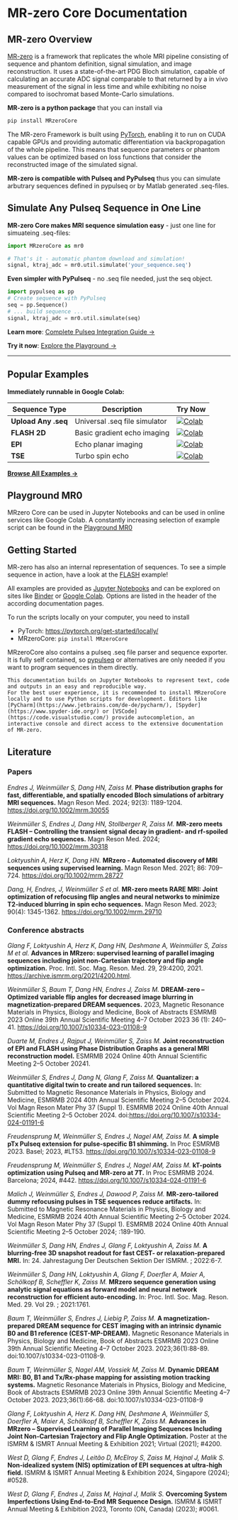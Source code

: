 # MR-zero Core Documentation

## MR-zero Overview

[MR-zero](https://onlinelibrary.wiley.com/doi/abs/10.1002/mrm.28727) is a framework that replicates the whole MRI pipeline consisting of sequence and phantom definition, signal simulation, and image reconstruction. It uses a state-of-the-art PDG Bloch simulation, capable of calculating an accurate ADC signal comparable to that returned by a in vivo measurement of the signal in less time and while exhibiting no noise compared to isochromat based Monte-Carlo simulations.

**MR-zero  is a python package** that you can install via 
```python
pip install MRzeroCore
```

The MR-zero Framework is built using [PyTorch](https://pytorch.org/), enabling it to run on CUDA capable GPUs and providing automatic differentiation via backpropagation of the whole pipeline. This means that sequence parameters or phantom values can be optimized based on loss functions that consider the reconstructed image of the simulated signal.

**MR-zero is compatible with Pulseq and PyPulseq** thus you can simulate arbutrary sequences defined in pypulseq or by Matlab generated .seq-files.

## **Simulate Any Pulseq Sequence in One Line**

**MR-zero Core makes MRI sequence simulation easy** - just one line for simuateing .seq-files:

```python
import MRzeroCore as mr0

# That's it - automatic phantom download and simulation!
signal, ktraj_adc = mr0.util.simulate('your_sequence.seq')
```

**Even simpler with PyPulseq** - no .seq file needed, just the seq object.
```python
import pypulseq as pp
# Create sequence with PyPulseq
seq = pp.Sequence()
# ... build sequence ...
signal, ktraj_adc = mr0.util.simulate(seq)
```

**Learn more**: [Complete Pulseq Integration Guide →](pulseq_integration.html)

**Try it now**: [Explore the Playground →](playground_mr0)

---

## **Popular Examples**

**Immediately runnable in Google Colab:**

| **Sequence Type** | **Description** | **Try Now** |
|------------------|------------------|-------------|
| **Upload Any .seq** | Universal .seq file simulator | [![Colab](https://colab.research.google.com/assets/colab-badge.svg)](https://colab.research.google.com/github/MRsources/MRzero-Core/blob/main/documentation/playground_mr0/mr0_upload_seq.ipynb) |
| **FLASH 2D** | Basic gradient echo imaging | [![Colab](https://colab.research.google.com/assets/colab-badge.svg)](https://colab.research.google.com/github/MRsources/MRzero-Core/blob/main/documentation/playground_mr0/mr0_FLASH_2D_seq.ipynb) |
| **EPI** | Echo planar imaging | [![Colab](https://colab.research.google.com/assets/colab-badge.svg)](https://colab.research.google.com/github/MRsources/MRzero-Core/blob/main/documentation/playground_mr0/mr0_EPI_2D_seq.ipynb) |
| **TSE** | Turbo spin echo | [![Colab](https://colab.research.google.com/assets/colab-badge.svg)](https://colab.research.google.com/github/MRsources/MRzero-Core/blob/main/documentation/playground_mr0/mr0_TSE_2D_multi_shot_seq.ipynb) |

[**Browse All Examples →**](playground_mr0/overview.html)

## Playground MR0

MRzero Core can be used in Jupyter Notebooks and can be used in online services like Google Colab.
A constantly increasing selection of example script can be found in the [Playground MR0](playground_mr0)

## Getting Started
MR-zero has also an internal representation of sequences.
To see a simple sequence in action, have a look at the [FLASH](flash) example!

All examples are provided as [Jupyter Notebooks](https://jupyter.org/) and can be explored on sites like [Binder](https://mybinder.org/) or [Google Colab](https://colab.research.google.com/). Options are listed in the header of the according documentation pages.

To run the scripts locally on your computer, you need to install

- PyTorch: https://pytorch.org/get-started/locally/
- MRzeroCore: ```pip install MRzeroCore```

MRzeroCore also contains a pulseq .seq file parser and sequence exporter. It is fully self contained, so [pypulseq](https://github.com/imr-framework/pypulseq) or alternatives are only needed if you want to program sequences in them directly.

```{note}
This documentation builds on Jupyter Notebooks to represent text, code and outputs in an easy and reproducible way.
For the best user experience, it is recommended to install MRzeroCore locally and to use Python scripts for development. Editors like [PyCharm](https://www.jetbrains.com/de-de/pycharm/), [Spyder](https://www.spyder-ide.org/) or [VSCode](https://code.visualstudio.com/) provide autocompletion, an interactive console and direct access to the extensive documentation of MR-zero.
```

## Literature

### Papers

_Endres J, Weinmüller S, Dang HN, Zaiss M._
**Phase distribution graphs for fast, differentiable, and spatially encoded Bloch simulations of arbitrary MRI sequences.**
Magn Reson Med. 2024; 92(3): 1189-1204. https://doi.org/10.1002/mrm.30055

_Weinmüller S, Endres J, Dang HN, Stollberger R, Zaiss M._
**MR-zero meets FLASH – Controlling the transient signal decay in gradient- and rf-spoiled gradient echo sequences.**
Magn Reson Med. 2024; https://doi.org/10.1002/mrm.30318

_Loktyushin A, Herz K, Dang HN._
**MRzero - Automated discovery of MRI sequences using supervised learning.**
Magn Reson Med. 2021; 86: 709–724. https://doi.org/10.1002/mrm.28727

_Dang, H, Endres, J, Weinmüller S et al._
**MR-zero meets RARE MRI: Joint optimization of refocusing flip angles and neural networks to minimize T2-induced blurring in spin echo sequences.**
Magn Reson Med. 2023; 90(4): 1345-1362. https://doi.org/10.1002/mrm.29710


### Conference abstracts

_Glang F, Loktyushin A, Herz K, Dang HN, Deshmane A, Weinmüller S, Zaiss M et al._
**Advances in MRzero: supervised learning of parallel imaging sequences including joint non-Cartesian trajectory and flip angle optimization.**
Proc. Intl. Soc. Mag. Reson. Med. 29, 29:4200, 2021. https://archive.ismrm.org/2021/4200.html.

_Weinmüller S, Baum T, Dang HN, Endres J, Zaiss M._
**DREAM-zero – Optimized variable flip angles for decreased image blurring in magnetization-prepared DREAM sequences.**
2023, Magnetic Resonance Materials in Physics, Biology and Medicine, Book of Abstracts ESMRMB 2023 Online 39th Annual Scientific Meeting 4–7 October 2023 36 (1): 240–41. https://doi.org/10.1007/s10334-023-01108-9

_Duarte M, Endres J, Rajput J, Weinmüller S, Zaiss M._
**Joint reconstruction of EPI and FLASH using Phase Distribution Graphs as a general MRI reconstruction model.**
ESMRMB 2024 Online 40th Annual Scientific Meeting 2–5 October 20241.

_Weinmüller S, Endres J, Dang N, Glang F, Zaiss M._
**Quantalizer: a quantitative digital twin to create and run tailored sequences.**
In: Submitted to Magnetic Resonance Materials in Physics, Biology and Medicine,  ESMRMB 2024 40th Annual Scientific Meeting 2–5 October 2024. Vol Magn Reson Mater Phy 37 (Suppl 1). ESMRMB 2024 Online 40th Annual Scientific Meeting 2–5 October 2024. doi:https://doi.org/10.1007/s10334-024-01191-6

_Freudensprung M, Weinmüller S, Endres J, Nagel AM, Zaiss M._
**A simple pTx Pulseq extension for pulse-specific B1 shimming.**
In Proc ESMRMB 2023. Basel; 2023, #LT53. https://doi.org/10.1007/s10334-023-01108-9

_Freudensprung M, Weinmüller S, Endres J, Nagel AM, Zaiss M._
**kT-points optimization using Pulseq and MR-zero at 7T.**
In Proc ESMRMB 2024. Barcelona; 2024, #442. https://doi.org/10.1007/s10334-024-01191-6

_Malich J, Weinmüller S, Endres J, Dawood P, Zaiss M._
**MR-zero-tailored dummy refocusing pulses in TSE sequences  reduce artifacts.**
In: Submitted to Magnetic Resonance Materials in Physics, Biology and Medicine,  ESMRMB 2024 40th Annual Scientific Meeting 2–5 October 2024. Vol Magn Reson Mater Phy 37 (Suppl 1). ESMRMB 2024 Online 40th Annual Scientific Meeting 2–5 October 2024; :189-190.

_Weinmüller S, Dang HN, Endres J, Glang F, Loktyushin A, Zaiss M._
**A blurring-free 3D snapshot readout for fast CEST- or relaxation-prepared MRI.**
In: 24. Jahrestagung Der Deutschen Sektion Der ISMRM. ; 2022:6-7.

_Weinmüller S, Dang HN, Loktyushin A, Glang F, Doerfler A, Maier A, Schölkopf B, Scheffler K, Zaiss M._
**MRzero sequence generation using analytic signal equations as forward model and neural network reconstruction for efficient auto-encoding.**
In: Proc. Intl. Soc. Mag. Reson. Med. 29. Vol 29. ; 2021:1761.

_Baum T, Weinmüller S, Endres J, Liebig P, Zaiss M._
**A magnetization-prepared DREAM sequence for CEST imaging with an intrinsic dynamic B0 and B1 reference (CEST-MP-DREAM).**
Magnetic Resonance Materials in Physics, Biology and Medicine, Book of Abstracts ESMRMB 2023 Online 39th Annual Scientific Meeting 4–7 October 2023. 2023;36(1):88-89. doi:10.1007/s10334-023-01108-9.

_Baum T, Weinmüller S, Nagel AM, Vossiek M, Zaiss M._
**Dynamic DREAM MRI: B0, B1 and Tx/Rx-phase mapping for assisting motion tracking systems.**
Magnetic Resonance Materials in Physics, Biology and Medicine, Book of Abstracts ESMRMB 2023 Online 39th Annual Scientific Meeting 4–7 October 2023. 2023;36(1):66-68. doi:10.1007/s10334-023-01108-9

_Glang F, Loktyushin A, Herz K. Dang HN, Deshmane A, Weinmüller S, Doerfler A, Maier A, Schölkopf B, Scheffler K, Zaiss M._
**Advances in MRzero – Supervised Learning of Parallel Imaging Sequences Including Joint Non-Cartesian Trajectory and Flip Angle Optimization.**
Poster at the ISMRM & ISMRT Annual Meeting & Exhibition 2021; Virtual (2021); #4200.

_West D, Glang F, Endres J, Leitão D, McElroy S, Zaiss M, Hajnal J, Malik S._
**Non-idealized system (NIS) optimization of EPI sequences at ultra-high field.**
ISMRM & ISMRT Annual Meeting & Exhibition 2024, Singapore (2024); #0528.

_West D, Glang F, Endres J, Zaiss M, Hajnal J, Malik S._
**Overcoming System Imperfections Using End-to-End MR Sequence Design.**
ISMRM & ISMRT Annual Meeting & Exhibition 2023, Toronto (ON, Canada) (2023); #0061.
